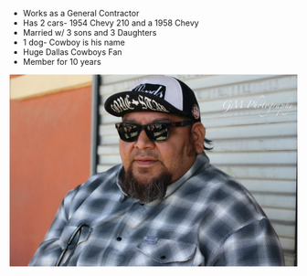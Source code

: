 * Works as a General Contractor
* Has 2 cars- 1954 Chevy 210 and a 1958 Chevy 
* Married w/ 3 sons and 3 Daughters
* 1 dog- Cowboy is his name
* Huge Dallas Cowboys Fan
* Member for 10 years

![Arnolod](../assets/Arnolod.jpg)    